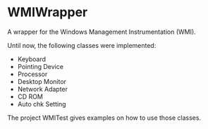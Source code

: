# WMIWrapper

A wrapper for the Windows Management Instrumentation (WMI).

Until now, the following classes were implemented:

- Keyboard
- Pointing Device
- Processor
- Desktop Monitor
- Network Adapter
- CD ROM
- Auto chk Setting

The project WMITest gives examples on how to use those classes.
